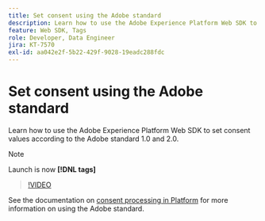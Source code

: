 ```yaml
---
title: Set consent using the Adobe standard
description: Learn how to use the Adobe Experience Platform Web SDK to set consent values according to the Adobe standard 1.0 and 2.0.
feature: Web SDK, Tags
role: Developer, Data Engineer
jira: KT-7570
exl-id: aa042e2f-5b22-429f-9028-19eadc288fdc
---
```

# Set consent using the Adobe standard

Learn how to use the Adobe Experience Platform Web SDK to set consent values according to the Adobe standard 1.0 and 2.0.

>[!NOTE]
>
> Launch is now **[!DNL tags]**

>[!VIDEO](https://video.tv.adobe.com/v/332694/?quality=12&learn=on)

See the documentation on [consent processing in Platform](https://experienceleague.adobe.com/docs/experience-platform/landing/governance-privacy-security/consent/iab/overview.html) for more information on using the Adobe standard.
